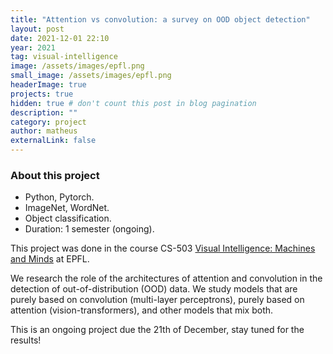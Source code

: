 ```yaml
---
title: "Attention vs convolution: a survey on OOD object detection"
layout: post
date: 2021-12-01 22:10
year: 2021
tag: visual-intelligence
image: /assets/images/epfl.png
small_image: /assets/images/epfl.png
headerImage: true
projects: true
hidden: true # don't count this post in blog pagination
description: ""
category: project
author: matheus
externalLink: false
---
```


### About this project
* Python, Pytorch.
* ImageNet, WordNet.
* Object classification.
* Duration: 1 semester (ongoing).

This project was done in the course CS-503 [Visual Intelligence: Machines and Minds](https://edu.epfl.ch/coursebook/fr/visual-intelligence-machines-and-minds-CS-503) at EPFL.

We research the role of the architectures of attention and convolution in the detection of out-of-distribution (OOD) data. We study models that are purely based on convolution (multi-layer perceptrons), purely based on attention (vision-transformers), and other models that mix both.

This is an ongoing project due the 21th of December, stay tuned for the results!